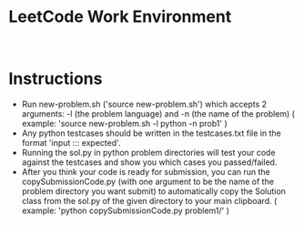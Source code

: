 # LeetCode Work Environment

</br>

# Instructions
- Run new-problem.sh ('source new-problem.sh') which accepts 2 arguments: -l (the problem language) and -n (the name of the problem) ( example: 'source new-problem.sh -l python -n prob1' )
- Any python testcases should be written in the testcases.txt file in the format 'input ::: expected'.
- Running the sol.py in python problem directories will test your code against the testcases and show you which cases you passed/failed.
- After you think your code is ready for submission, you can run the copySubmissionCode.py (with one argument to be the name of the problem directory you want submit) to automatically copy the Solution class from the sol.py of the given directory to your main clipboard. ( example: 'python copySubmissionCode.py problem1/' )


